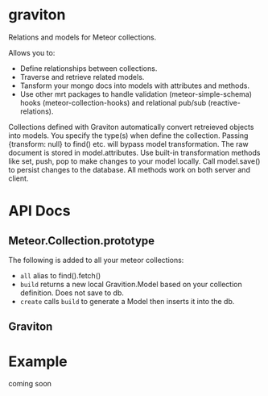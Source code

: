 graviton
========

Relations and models for Meteor collections.

Allows you to:

* Define relationships between collections.
* Traverse and retrieve related models.
* Tansform your mongo docs into models with attributes and methods.
* Use other mrt packages to handle validation (meteor-simple-schema) hooks (meteor-collection-hooks) and relational pub/sub (reactive-relations).
 
Collections defined with Graviton automatically convert retreieved objects into models. You specify the type(s) when define the collection. Passing {transform: null} to find() etc. will bypass model transformation. The raw document is stored in model.attributes. Use built-in transformation methods like set, push, pop to make changes to your model locally. Call model.save() to persist changes to the database. All methods work on both server and client.

# API Docs

## Meteor.Collection.prototype
The following is added to all your meteor collections:
* `all` alias to find().fetch()
* `build` returns a new local Gravition.Model based on your collection definition. Does not save to db.
* `create` calls `build` to generate a Model then inserts it into the db.

## Graviton

# Example

coming soon



